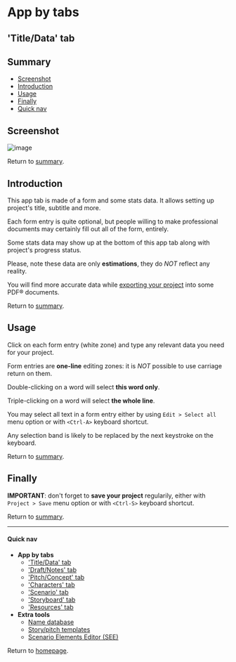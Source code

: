 
# App by tabs

## <a name="titledata-tab"/>'Title/Data' tab

## <a name="summary"/>Summary

* [Screenshot](#screenshot)
* [Introduction](#introduction)
* [Usage](#usage)
* [Finally](#finally)
* [Quick nav](#quick-nav)


## <a name="screenshot"/>Screenshot

![image](../../images/screenshots/screenshot-001.png)

Return to [summary](#summary).


## <a name="introduction"/>Introduction

This app tab is made of a form and some stats data. It allows setting
up project's title, subtitle and more.

Each form entry is quite optional, but people willing to make
professional documents may certainly fill out all of the form,
entirely.

Some stats data may show up at the bottom of this app tab along with
project's progress status.

Please, note these data are only **estimations**, they do *NOT* reflect
any reality.

You will find more accurate data while
[exporting your project](en_app_topmenu.html#project_export_pdf) into some
PDF&reg; documents.

Return to [summary](#summary).


## <a name="usage"/>Usage

Click on each form entry (white zone) and type any relevant data you
need for your project.

Form entries are **one-line** editing zones: it is *NOT* possible to
use carriage return on them.

Double-clicking on a word will select **this word only**.

Triple-clicking on a word will select **the whole line**.

You may select all text in a form entry either by using `Edit > Select
all` menu option or with `<Ctrl-A>` keyboard shortcut.

Any selection band is likely to be replaced by the next keystroke on
the keyboard.

Return to [summary](#summary).


## <a name="finally"/>Finally

**IMPORTANT**: don't forget to **save your project** regularily, either
with `Project > Save` menu option or with `<Ctrl-S>` keyboard shortcut.

Return to [summary](#summary).

---

#### <a name="quick-nav"/>Quick nav

* **App by tabs**
    * ['Title/Data' tab](en_tab_title_data.html)
    * ['Draft/Notes' tab](en_tab_draft_notes.html)
    * ['Pitch/Concept' tab](en_tab_pitch_concept.html)
    * ['Characters' tab](en_tab_characters.html)
    * ['Scenario' tab](en_tab_scenario.html)
    * ['Storyboard' tab](en_tab_storyboard.html)
    * ['Resources' tab](en_tab_resources.html)
* **Extra tools**
    * [Name database](en_tools_name_db.html)
    * [Story/pitch templates](en_tools_pitch_templates.html)
    * [Scenario Elements Editor (SEE)](en_tools_scenario_elements_editor.html)

Return to [homepage](index.html).
